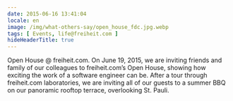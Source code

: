 ```yaml
---
date: 2015-06-16 13:41:04
locale: en
image: /img/what-others-say/open_house_fdc.jpg.webp
tags: [ Events, life@freiheit.com ]
hideHeaderTitle: true
---
```


Open House @ freiheit.com. On June 19, 2015, we are inviting friends and family of our colleagues to freiheit.com’s Open House, showing how exciting the work of a software engineer can be. After a tour through freiheit.com laboratories, we are inviting all of our guests to a summer BBQ  on our panoramic rooftop terrace, overlooking St. Pauli. 